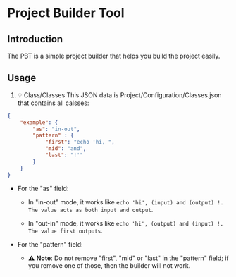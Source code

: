 # Project Builder Tool

## Introduction
The PBT is a simple project builder that helps you build the project easily.


## Usage
1. 💡 Class/Classes
This JSON data is Project/Configuration/Classes.json that contains all calsses:
```json
{
    "example": { 
        "as": "in-out",
        "pattern" : {
            "first": "echo 'hi, ",
            "mid": "and",
            "last": "!'"
        }
    }
}
```
- For the "as" field:

   + In "in-out" mode, it works like `echo 'hi', (input) and (output) !. The value acts as both input and output`.

   + In "out-in" mode, it works like `echo 'hi', (output) and (input) !. The value first outputs`.

- For the "pattern" field:
   + ⚠️ **Note**: Do not remove "first", "mid" or "last" in the "pattern" field; if you remove one of those, then the builder will not work.
